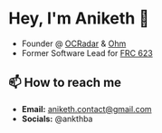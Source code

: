 # Hey, I'm Aniketh 👋
- Founder @ [OCRadar](https://github.com/OCRadar) & [Ohm](https://github.com/ohmhardware)
- Former Software Lead for [FRC 623](https://github.com/CougarProgramming623)

## 📫 How to reach me
- **Email:** [aniketh.contact@gmail.com](mailto:aniketh.contact@gmail.com)
- **Socials:** @ankthba

